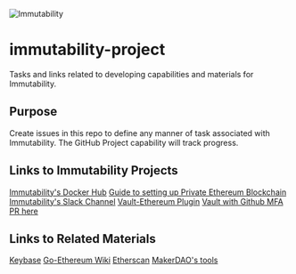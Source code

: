 ![Immutability](/doc/tagline.png?raw=true "Changes Everything")

# immutability-project

Tasks and links related to developing capabilities and materials for Immutability.

## Purpose

Create issues in this repo to define any manner of task associated with Immutability. The GitHub Project capability will track progress.

## Links to Immutability Projects

[Immutability's Docker Hub](https://hub.docker.com/u/immutability/)
[Guide to setting up Private Ethereum Blockchain](https://github.com/immutability-org/ethereum)
[Immutability's Slack Channel](https://immutability.slack.com)
[Vault-Ethereum Plugin](https://github.com/immutability-io/vault-ethereum)
[Vault with Github MFA](https://github.com/immutability-io/vault) [PR here](https://github.com/hashicorp/vault/pull/3696)

## Links to Related Materials

[Keybase](https://keybase.io)
[Go-Ethereum Wiki](https://github.com/ethereum/go-ethereum/wiki)
[Etherscan](https://etherscan.io/)
[MakerDAO's tools](https://dapp.tools/)

